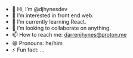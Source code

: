 - 👋 Hi, I’m @djhynesdev
- 👀 I’m interested in front end web. 
- 🌱 I’m currently learning React.
- 💞️ I’m looking to collaborate on anything.
- 📫 How to reach me: darrenjhynes@proton.me
- 😄 Pronouns: he/him
- ⚡ Fun fact: ...

<!---
djhynesdev/djhynesdev is a ✨ special ✨ repository because its `README.md` (this file) appears on your GitHub profile.
You can click the Preview link to take a look at your changes.
--->
